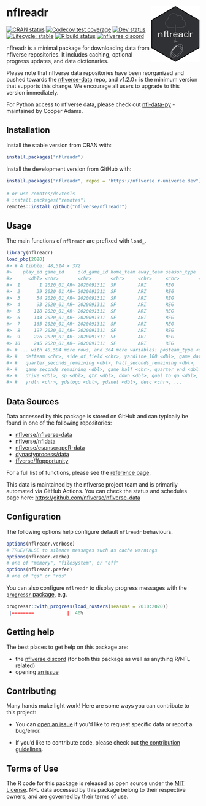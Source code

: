 
<!-- README.md is generated from README.Rmd. Please edit that file -->

# nflreadr <a href='https://nflreadr.nflverse.com'><img src='man/figures/logo.svg' align="right" width="25%" min-width="120px" /></a>

<!-- badges: start -->

[![CRAN
status](https://img.shields.io/cran/v/nflreadr?style=flat-square&logo=R&label=CRAN)](https://CRAN.R-project.org/package=nflreadr)
[![Codecov test
coverage](https://img.shields.io/codecov/c/github/nflverse/nflreadr?label=codecov&style=flat-square&logo=codecov)](https://app.codecov.io/gh/nflverse/nflreadr?branch=main)
[![Dev
status](https://img.shields.io/github/r-package/v/nflverse/nflreadr/main?label=dev%20version&style=flat-square&logo=github)](https://nflreadr.nflverse.com/)
[![Lifecycle:
stable](https://img.shields.io/badge/lifecycle-stable-green.svg?style=flat-square)](https://lifecycle.r-lib.org/articles/stages.html)
[![R build
status](https://img.shields.io/github/workflow/status/nflverse/nflreadr/R-CMD-check?label=R%20check&style=flat-square&logo=github)](https://github.com/nflverse/nflreadr/actions)
[![nflverse
discord](https://img.shields.io/discord/789805604076126219?color=7289da&label=nflverse%20discord&logo=discord&logoColor=fff&style=flat-square)](https://discord.com/invite/5Er2FBnnQa)

<!-- badges: end -->

nflreadr is a minimal package for downloading data from nflverse
repositories. It includes caching, optional progress updates, and data
dictionaries.

Please note that nflverse data repositories have been reorganized and
pushed towards the
[nflverse-data](https://github.com/nflverse/nflverse-data) repo, and
v1.2.0+ is the minimum version that supports this change. We encourage
all users to upgrade to this version immediately.

For Python access to nflverse data, please check out
[nfl-data-py](https://pypi.org/project/nfl-data-py/) - maintained by
Cooper Adams.

## Installation

Install the stable version from CRAN with:

``` r
install.packages("nflreadr")
```

Install the development version from GitHub with:

``` r
install.packages("nflreadr", repos = "https://nflverse.r-universe.dev")

# or use remotes/devtools
# install.packages("remotes")
remotes::install_github("nflverse/nflreadr")
```

## Usage

The main functions of `nflreadr` are prefixed with `load_`.

``` r
library(nflreadr)
load_pbp(2020)
#> # A tibble: 48,514 x 372
#>    play_id game_id     old_game_id home_team away_team season_type  week posteam
#>      <dbl> <chr>       <chr>       <chr>     <chr>     <chr>       <int> <chr>  
#>  1       1 2020_01_AR~ 2020091311  SF        ARI       REG             1 <NA>   
#>  2      39 2020_01_AR~ 2020091311  SF        ARI       REG             1 SF     
#>  3      54 2020_01_AR~ 2020091311  SF        ARI       REG             1 SF     
#>  4      93 2020_01_AR~ 2020091311  SF        ARI       REG             1 SF     
#>  5     118 2020_01_AR~ 2020091311  SF        ARI       REG             1 SF     
#>  6     143 2020_01_AR~ 2020091311  SF        ARI       REG             1 SF     
#>  7     165 2020_01_AR~ 2020091311  SF        ARI       REG             1 SF     
#>  8     197 2020_01_AR~ 2020091311  SF        ARI       REG             1 SF     
#>  9     226 2020_01_AR~ 2020091311  SF        ARI       REG             1 ARI    
#> 10     245 2020_01_AR~ 2020091311  SF        ARI       REG             1 ARI    
#> # ... with 48,504 more rows, and 364 more variables: posteam_type <chr>,
#> #   defteam <chr>, side_of_field <chr>, yardline_100 <dbl>, game_date <chr>,
#> #   quarter_seconds_remaining <dbl>, half_seconds_remaining <dbl>,
#> #   game_seconds_remaining <dbl>, game_half <chr>, quarter_end <dbl>,
#> #   drive <dbl>, sp <dbl>, qtr <dbl>, down <dbl>, goal_to_go <dbl>, time <chr>,
#> #   yrdln <chr>, ydstogo <dbl>, ydsnet <dbl>, desc <chr>, ...
```

## Data Sources

Data accessed by this package is stored on GitHub and can typically be
found in one of the following repositories:

-   [nflverse/nflverse-data](https://github.com/nflverse/nflverse-data)
-   [nflverse/nfldata](https://github.com/nflverse/nfldata)
-   [nflverse/espnscrapeR-data](https://github.com/nflverse/espnscrapeR-data)
-   [dynastyprocess/data](https://github.com/dynastyprocess/data)
-   [ffverse/ffopportunity](https://github.com/ffverse/ffopportunity)

For a full list of functions, please see the [reference
page](https://nflreadr.nflverse.com/reference/index.html).

This data is maintained by the nflverse project team and is primarily
automated via GitHub Actions. You can check the status and schedules
page here: <https://github.com/nflverse/nflverse-data>

## Configuration

The following options help configure default `nflreadr` behaviours.

``` r
options(nflreadr.verbose) 
# TRUE/FALSE to silence messages such as cache warnings
options(nflreadr.cache) 
# one of "memory", "filesystem", or "off"
options(nflreadr.prefer) 
# one of "qs" or "rds"
```

You can also configure `nflreadr` to display progress messages with the
[`progressr` package](https://progressr.futureverse.org), e.g.

``` r
progressr::with_progress(load_rosters(seasons = 2010:2020))
 |========            |  40%
```

## Getting help

The best places to get help on this package are:

-   the [nflverse discord](https://discord.com/invite/5Er2FBnnQa) (for
    both this package as well as anything R/NFL related)
-   opening [an
    issue](https://github.com/nflverse/nflreadr/issues/new/choose)

## Contributing

Many hands make light work! Here are some ways you can contribute to
this project:

-   You can [open an
    issue](https://github.com/nflverse/nflreadr/issues/new/choose) if
    you’d like to request specific data or report a bug/error.

-   If you’d like to contribute code, please check out [the contribution
    guidelines](https://nflreadr.nflverse.com/CONTRIBUTING.html).

## Terms of Use

The R code for this package is released as open source under the [MIT
License](https://nflreadr.nflverse.com/LICENSE.html). NFL data accessed
by this package belong to their respective owners, and are governed by
their terms of use.
